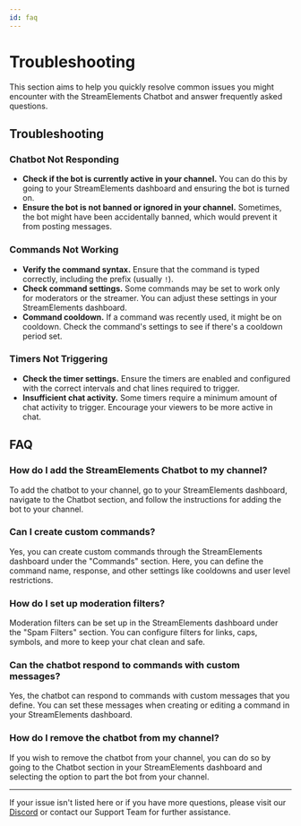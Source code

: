 ```yaml
---
id: faq
---
```


# Troubleshooting

This section aims to help you quickly resolve common issues you might encounter with the StreamElements Chatbot and answer frequently asked questions.

## Troubleshooting

### Chatbot Not Responding

- **Check if the bot is currently active in your channel.** You can do this by going to your StreamElements dashboard and ensuring the bot is turned on.
- **Ensure the bot is not banned or ignored in your channel.** Sometimes, the bot might have been accidentally banned, which would prevent it from posting messages.

### Commands Not Working

- **Verify the command syntax.** Ensure that the command is typed correctly, including the prefix (usually `!`).
- **Check command settings.** Some commands may be set to work only for moderators or the streamer. You can adjust these settings in your StreamElements dashboard.
- **Command cooldown.** If a command was recently used, it might be on cooldown. Check the command's settings to see if there's a cooldown period set.

### Timers Not Triggering

- **Check the timer settings.** Ensure the timers are enabled and configured with the correct intervals and chat lines required to trigger.
- **Insufficient chat activity.** Some timers require a minimum amount of chat activity to trigger. Encourage your viewers to be more active in chat.

## FAQ

### How do I add the StreamElements Chatbot to my channel?

To add the chatbot to your channel, go to your StreamElements dashboard, navigate to the Chatbot section, and follow the instructions for adding the bot to your channel.

### Can I create custom commands?

Yes, you can create custom commands through the StreamElements dashboard under the "Commands" section. Here, you can define the command name, response, and other settings like cooldowns and user level restrictions.

### How do I set up moderation filters?

Moderation filters can be set up in the StreamElements dashboard under the "Spam Filters" section. You can configure filters for links, caps, symbols, and more to keep your chat clean and safe.

### Can the chatbot respond to commands with custom messages?

Yes, the chatbot can respond to commands with custom messages that you define. You can set these messages when creating or editing a command in your StreamElements dashboard.

### How do I remove the chatbot from my channel?

If you wish to remove the chatbot from your channel, you can do so by going to the Chatbot section in your StreamElements dashboard and selecting the option to part the bot from your channel.

---

If your issue isn't listed here or if you have more questions, please visit our [Discord](https://discord.gg/se) or contact our Support Team for further assistance.
